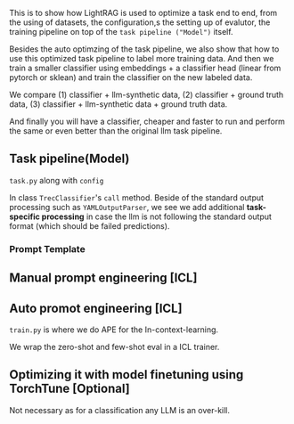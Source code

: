 This is to show how LightRAG is used to optimize a task end to end, from the using of datasets, the configuration,s the setting up of evalutor, the training pipeline on top of the `task pipeline ("Model")` itself.

Besides the auto optimzing of the task pipeline, we also show that how to use this optimized task pipeline to label more training data. And then we train a smaller classifier using embeddings + a classifier head (linear from pytorch or sklean) and train the classifier on the new labeled data.

We compare (1) classifier + llm-synthetic data, (2) classifier + ground truth data, (3) classifier + llm-synthetic data + ground truth data.

And finally you will have a classifier, cheaper and faster to run and perform the same or even better than the original llm task pipeline.
## Task pipeline(Model)
`task.py` along with `config`

In class `TrecClassifier`'s `call` method. Beside of the standard output processing such as `YAMLOutputParser`, we see we add additional **task-specific processing** in case the llm is not following the standard output format (which should be failed predictions).

### Prompt Template
## Manual prompt engineering [ICL]
## Auto promot engineering [ICL]
`train.py` is where we do APE for the In-context-learning.

We wrap the zero-shot and few-shot eval in a ICL trainer.
## Optimizing it with model finetuning using TorchTune [Optional]
Not necessary as for a classification any LLM is an over-kill.